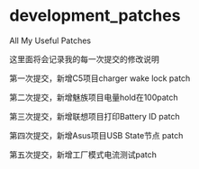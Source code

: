 # development_patches
All My Useful Patches

这里面将会记录我的每一次提交的修改说明

第一次提交，新增C5项目charger wake lock patch

第二次提交，新增魅族项目电量hold在100patch

第三次提交，新增联想项目打印Battery ID patch

第四次提交，新增Asus项目USB State节点 patch

第五次提交，新增工厂模式电流测试patch
